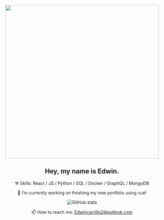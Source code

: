 <div align='center'>

  <img src='https://user-images.githubusercontent.com/69633370/206747424-e0dbedda-f3fb-4d4d-9c07-26d900a1944b.gif' height='500'/>
  
  <h2>Hey, my name is Edwin.</h2>
  
  ⚒️ Skills: React / JS / Python / SQL / Docker / GraphQL / MongoDB 

  🔭 I’m currently working on finishing my new portfolio using vue!
  
![GitHub stats](https://github-readme-stats.vercel.app/api?username=edwincarr&show_icons=true&theme=github_dark&count_private=true)  

  📫 How to reach me: Edwincarrillo2@outlook.com 
</div>
